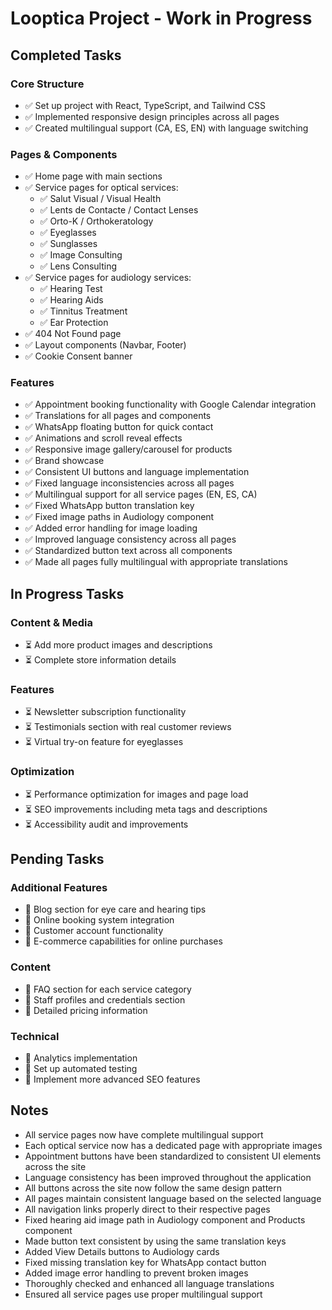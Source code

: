 
# Looptica Project - Work in Progress

## Completed Tasks

### Core Structure
- ✅ Set up project with React, TypeScript, and Tailwind CSS
- ✅ Implemented responsive design principles across all pages
- ✅ Created multilingual support (CA, ES, EN) with language switching

### Pages & Components
- ✅ Home page with main sections
- ✅ Service pages for optical services:
  - ✅ Salut Visual / Visual Health
  - ✅ Lents de Contacte / Contact Lenses
  - ✅ Orto-K / Orthokeratology
  - ✅ Eyeglasses
  - ✅ Sunglasses
  - ✅ Image Consulting
  - ✅ Lens Consulting
- ✅ Service pages for audiology services:
  - ✅ Hearing Test
  - ✅ Hearing Aids
  - ✅ Tinnitus Treatment
  - ✅ Ear Protection
- ✅ 404 Not Found page
- ✅ Layout components (Navbar, Footer)
- ✅ Cookie Consent banner

### Features
- ✅ Appointment booking functionality with Google Calendar integration
- ✅ Translations for all pages and components
- ✅ WhatsApp floating button for quick contact
- ✅ Animations and scroll reveal effects
- ✅ Responsive image gallery/carousel for products
- ✅ Brand showcase
- ✅ Consistent UI buttons and language implementation
- ✅ Fixed language inconsistencies across all pages
- ✅ Multilingual support for all service pages (EN, ES, CA)
- ✅ Fixed WhatsApp button translation key
- ✅ Fixed image paths in Audiology component
- ✅ Added error handling for image loading
- ✅ Improved language consistency across all pages
- ✅ Standardized button text across all components
- ✅ Made all pages fully multilingual with appropriate translations

## In Progress Tasks

### Content & Media
- ⏳ Add more product images and descriptions
- ⏳ Complete store information details

### Features
- ⏳ Newsletter subscription functionality
- ⏳ Testimonials section with real customer reviews
- ⏳ Virtual try-on feature for eyeglasses

### Optimization
- ⏳ Performance optimization for images and page load
- ⏳ SEO improvements including meta tags and descriptions
- ⏳ Accessibility audit and improvements

## Pending Tasks

### Additional Features
- 📝 Blog section for eye care and hearing tips
- 📝 Online booking system integration
- 📝 Customer account functionality
- 📝 E-commerce capabilities for online purchases

### Content
- 📝 FAQ section for each service category
- 📝 Staff profiles and credentials section
- 📝 Detailed pricing information

### Technical
- 📝 Analytics implementation
- 📝 Set up automated testing
- 📝 Implement more advanced SEO features

## Notes
- All service pages now have complete multilingual support
- Each optical service now has a dedicated page with appropriate images
- Appointment buttons have been standardized to consistent UI elements across the site
- Language consistency has been improved throughout the application
- All buttons across the site now follow the same design pattern
- All pages maintain consistent language based on the selected language
- All navigation links properly direct to their respective pages
- Fixed hearing aid image path in Audiology component and Products component
- Made button text consistent by using the same translation keys
- Added View Details buttons to Audiology cards
- Fixed missing translation key for WhatsApp contact button
- Added image error handling to prevent broken images
- Thoroughly checked and enhanced all language translations
- Ensured all service pages use proper multilingual support
